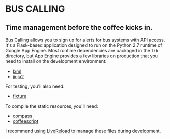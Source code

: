 BUS CALLING
===========
Time management before the coffee kicks in.
-------------------------------------------

Bus Calling allows you to sign up for alerts for bus systems
with API access. It's a Flask-based application designed to
run on the Python 2.7 runtime of Google App Engine. 
Most runtime dependencies are packaged in the `lib` directory,
but App Engine provides a few libraries on production that
you need to install on the development environment:

* [lxml][lxml]
* [jinja2][jinja2]

For testing, you'll also need:

* [fixture][fixture]

To compile the static resources, you'll need:

* [compass][compass]
* [coffeescript][coffee]

I recommend using [LiveReload][livereload] to manage
these files during development.

[lxml]: http://lxml.de
[jinja2]: http://jinja.pocoo.org
[fixture]: http://farmdev.com/projects/fixture/
[compass]: http://compass-style.org
[coffee]: http://coffeescript.org
[livereload]: http://livereload.com
